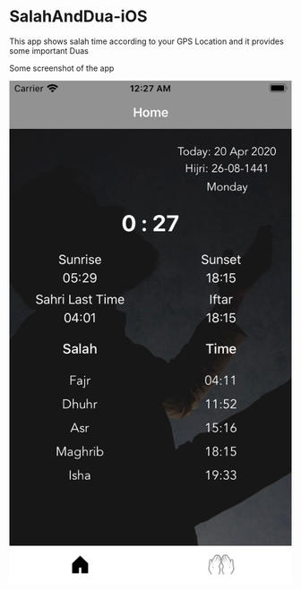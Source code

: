 # SalahAndDua-iOS
This app shows salah time according to your GPS Location and it provides some important Duas

Some screenshot of the app

![](images/home.png)
